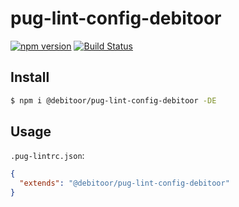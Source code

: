 # pug-lint-config-debitoor

[![npm version](https://badge.fury.io/js/%40debitoor%2Fpug-lint-config-debitoor.svg)](https://badge.fury.io/js/%40debitoor%2Fpug-lint-config-debitoor)
[![Build Status](https://travis-ci.org/debitoor/pug-lint-config-debitoor.svg?branch=master)](https://travis-ci.org/debitoor/pug-lint-config-debitoor)

## Install

``` bash
$ npm i @debitoor/pug-lint-config-debitoor -DE
```

## Usage

`.pug-lintrc.json`:

```json
{
  "extends": "@debitoor/pug-lint-config-debitoor"
}
```